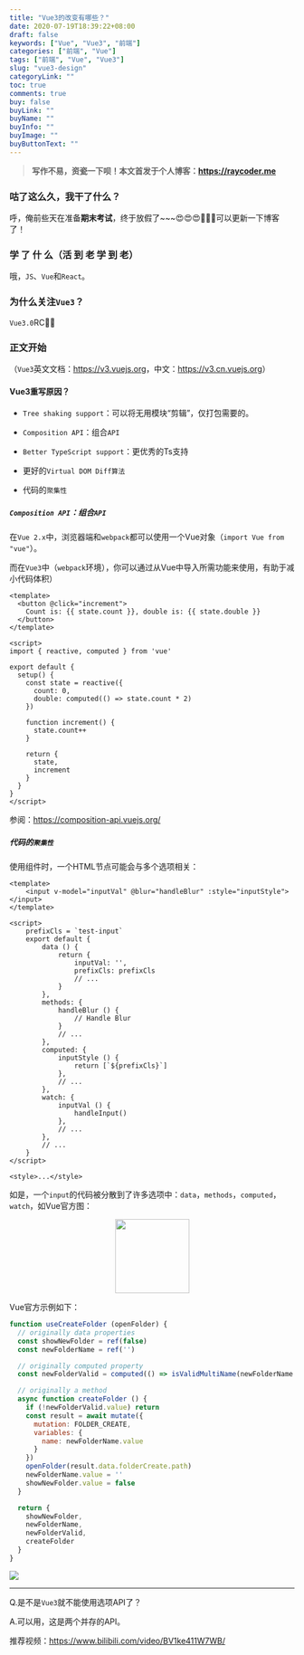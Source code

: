 ```yaml
---
title: "Vue3的改变有哪些？"
date: 2020-07-19T18:39:22+08:00
draft: false
keywords: ["Vue", "Vue3", "前端"]
categories: ["前端", "Vue"]
tags: ["前端", "Vue", "Vue3"]
slug: "vue3-design"
categoryLink: ""
toc: true
comments: true
buy: false
buyLink: ""
buyName: ""
buyInfo: ""
buyImage: ""
buyButtonText: ""
---
```


> **写作不易，资瓷一下呗！本文首发于个人博客：<https://raycoder.me>**

### 咕了这么久，我干了什么？

呼，俺前些天在准备**期末考试**，终于放假了~~~😍😍😍🎉🎉🎉可以更新一下博客了！

### 学 了 什 么（活 到 老 学 到 老）

哦，`JS`、`Vue`和`React`。

### 为什么关注`Vue3`？

`Vue3.0`RC🤢🤔

### 正文开始

（`Vue3`英文文档：<https://v3.vuejs.org>，中文：<https://v3.cn.vuejs.org>）

#### Vue3重写原因？

- `Tree shaking support`：可以将无用模块“剪辑”，仅打包需要的。

- `Composition API`：组合`API`

- `Better TypeScript support`：更优秀的Ts支持

- 更好的`Virtual DOM Diff算法`
- 代码的`聚集性`

##### `Composition API`：组合`API`

在`Vue 2.x`中，浏览器端和`webpack`都可以使用一个Vue对象（`import Vue from "vue"`）。

而在`Vue3`中（`webpack`环境），你可以通过从Vue中导入所需功能来使用，有助于减小代码体积）

```vue
<template>
  <button @click="increment">
    Count is: {{ state.count }}, double is: {{ state.double }}
  </button>
</template>

<script>
import { reactive, computed } from 'vue'

export default {
  setup() {
    const state = reactive({
      count: 0,
      double: computed(() => state.count * 2)
    })

    function increment() {
      state.count++
    }

    return {
      state,
      increment
    }
  }
}
</script>
```

参阅：<https://composition-api.vuejs.org/>

##### 代码的`聚集性`

使用组件时，一个HTML节点可能会与多个选项相关：

```vue
<template>
	<input v-model="inputVal" @blur="handleBlur" :style="inputStyle"></input>
</template>

<script>
    prefixCls = `test-input`
    export default {
        data () {
            return {
                inputVal: '',
                prefixCls: prefixCls
                // ...
            }
        },
        methods: {
            handleBlur () {
                // Handle Blur
            }
            // ...
        },
        computed: {
            inputStyle () {
                return [`${prefixCls}`]
            },
            // ...
        },
        watch: {
            inputVal () {
                handleInput()
            },
            // ...
        },
        // ...
    }
</script>

<style>...</style>
```

如是，一个`input`的代码被分散到了许多选项中：`data`，`methods`，`computed`，`watch`，如Vue官方图：

<p align="center">
<img src="https://gitee.com/RACD/cdn/raw/master/imgs/20200719190119.png" style="width:131px">
</p>

Vue官方示例如下：

```js
function useCreateFolder (openFolder) {
  // originally data properties
  const showNewFolder = ref(false)
  const newFolderName = ref('')

  // originally computed property
  const newFolderValid = computed(() => isValidMultiName(newFolderName.value))

  // originally a method
  async function createFolder () {
    if (!newFolderValid.value) return
    const result = await mutate({
      mutation: FOLDER_CREATE,
      variables: {
        name: newFolderName.value
      }
    })
    openFolder(result.data.folderCreate.path)
    newFolderName.value = ''
    showNewFolder.value = false
  }

  return {
    showNewFolder,
    newFolderName,
    newFolderValid,
    createFolder
  }
}
```

![](https://gitee.com/RACD/cdn/raw/master/imgs/20200719191506.png)

---

Q.是不是`Vue3`就不能使用选项API了？

A.可以用，这是两个并存的API。

推荐视频：<https://www.bilibili.com/video/BV1ke411W7WB/>

